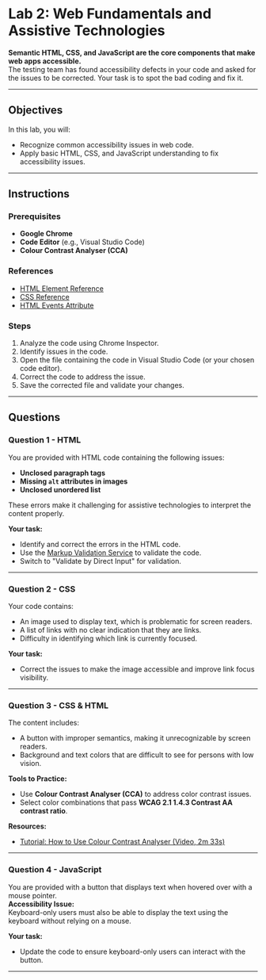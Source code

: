 # Lab 2: Web Fundamentals and Assistive Technologies

**Semantic HTML, CSS, and JavaScript are the core components that make web apps accessible.**  
The testing team has found accessibility defects in your code and asked for the issues to be corrected. Your task is to spot the bad coding and fix it.

---

## Objectives

In this lab, you will:  
- Recognize common accessibility issues in web code.  
- Apply basic HTML, CSS, and JavaScript understanding to fix accessibility issues.

---

## Instructions

### Prerequisites
- **Google Chrome**
- **Code Editor** (e.g., Visual Studio Code)
- **Colour Contrast Analyser (CCA)**

### References
- [HTML Element Reference](https://developer.mozilla.org/en-US/docs/Web/HTML/Element)  
- [CSS Reference](https://developer.mozilla.org/en-US/docs/Web/CSS/Reference)  
- [HTML Events Attribute](https://developer.mozilla.org/en-US/docs/Web/HTML/Global_attributes)  

### Steps
1. Analyze the code using Chrome Inspector.  
2. Identify issues in the code.  
3. Open the file containing the code in Visual Studio Code (or your chosen code editor).  
4. Correct the code to address the issue.  
5. Save the corrected file and validate your changes.  

---

## Questions

### **Question 1 - HTML**

You are provided with HTML code containing the following issues:
- **Unclosed paragraph tags**
- **Missing `alt` attributes in images**
- **Unclosed unordered list**

These errors make it challenging for assistive technologies to interpret the content properly.  

**Your task:**  
- Identify and correct the errors in the HTML code.  
- Use the [Markup Validation Service](https://validator.w3.org/) to validate the code.  
- Switch to "Validate by Direct Input" for validation.

---

### **Question 2 - CSS**

Your code contains:  
- An image used to display text, which is problematic for screen readers.  
- A list of links with no clear indication that they are links.  
- Difficulty in identifying which link is currently focused.

**Your task:**  
- Correct the issues to make the image accessible and improve link focus visibility.  

---

### **Question 3 - CSS & HTML**

The content includes:  
- A button with improper semantics, making it unrecognizable by screen readers.  
- Background and text colors that are difficult to see for persons with low vision.  

**Tools to Practice:**  
- Use **Colour Contrast Analyser (CCA)** to address color contrast issues.  
- Select color combinations that pass **WCAG 2.1 1.4.3 Contrast AA contrast ratio**.  

**Resources:**  
- [Tutorial: How to Use Colour Contrast Analyser (Video, 2m 33s)](https://www.section508.gov/training/web-software/andi-training-videos/color-contrast-analyzer/)  

---

### **Question 4 - JavaScript**

You are provided with a button that displays text when hovered over with a mouse pointer.  
**Accessibility Issue:**  
Keyboard-only users must also be able to display the text using the keyboard without relying on a mouse.

**Your task:**  
- Update the code to ensure keyboard-only users can interact with the button.  

---